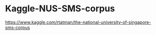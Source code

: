 # Kaggle-NUS-SMS-corpus
https://www.kaggle.com/rtatman/the-national-university-of-singapore-sms-corpus
